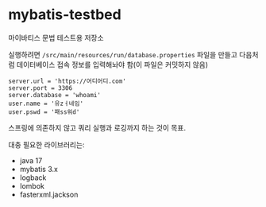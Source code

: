 # mybatis-testbed

마이바티스 문법 테스트용 저장소

실행하려면 `/src/main/resources/run/database.properties` 파일을 만들고 다음처럼 데이터베이스 접속 정보를 입력해놔야 함(이 파일은 커밋하지 않음)

```properties
server.url = 'https://어디어디.com'
server.port = 3306
server.database = 'whoami'
user.name = '유zㅓ네임'
user.pswd = '패ss워d'
```

스프링에 의존하지 않고 쿼리 실행과 로깅까지 하는 것이 목표.

대충 필요한 라이브러리는:

- java 17
- mybatis 3.x
- logback
- lombok
- fasterxml.jackson
